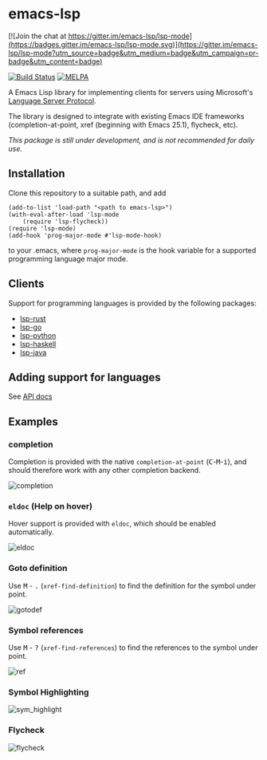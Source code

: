 emacs-lsp
=========

[![Join the chat at https://gitter.im/emacs-lsp/lsp-mode](https://badges.gitter.im/emacs-lsp/lsp-mode.svg)](https://gitter.im/emacs-lsp/lsp-mode?utm_source=badge&utm_medium=badge&utm_campaign=pr-badge&utm_content=badge)

[![Build Status](https://travis-ci.org/emacs-lsp/lsp-mode.svg?branch=master)](https://travis-ci.org/emacs-lsp/lsp-mode)
[![MELPA](http://melpa.org/packages/lsp-mode-badge.svg)](http://melpa.org/#/lsp-mode)

A Emacs Lisp library for implementing clients for servers using Microsoft's
[Language Server Protocol](https://github.com/Microsoft/language-server-protocol/).

The library is designed to integrate with existing Emacs IDE frameworks
(completion-at-point, xref (beginning with Emacs 25.1), flycheck, etc).

*This package is still under development, and is not recommended for daily use.*
## Installation

Clone this repository to a suitable path, and add
```emacs-lisp
(add-to-list 'load-path "<path to emacs-lsp>")
(with-eval-after-load 'lsp-mode
    (require 'lsp-flycheck))
(require 'lsp-mode)
(add-hook 'prog-major-mode #'lsp-mode-hook)
```
to your .emacs, where `prog-major-mode` is the hook variable for a supported
programming language major mode.

## Clients
Support for programming languages is provided by the following packages:

- [lsp-rust](https://github.com/emacs-lsp/lsp-rust)
- [lsp-go](https://github.com/emacs-lsp/lsp-go)
- [lsp-python](https://github.com/emacs-lsp/lsp-python)
- [lsp-haskell](https://github.com/emacs-lsp/lsp-haskell)
- [lsp-java](https://github.com/emacs-lsp/lsp-java)

## Adding support for languages
See [API docs](./doc/API.org)

## Examples

### completion
Completion is provided with the native `completion-at-point` (<kbd>C</kbd>-<kbd>M</kbd>-<kbd>i</kbd>),
 and should therefore work with any other completion backend.

![completion](./examples/completion.png)

### `eldoc` (Help on hover)
Hover support is provided with `eldoc`, which should be enabled automatically.

![eldoc](./examples/eldoc.png)

### Goto definition
Use <kbd>M</kbd> - <kbd>.</kbd> (`xref-find-definition`)
to find the definition for the symbol under point.

![gotodef](./examples/goto-def.gif)

### Symbol references
Use <kbd>M</kbd> - <kbd>?</kbd> (`xref-find-references`)
to find the references to the symbol under point.

![ref](./examples/references.png)

### Symbol Highlighting
![sym_highlight](./examples/sym_highlight.gif)

### Flycheck
![flycheck](./examples/flycheck.gif)
